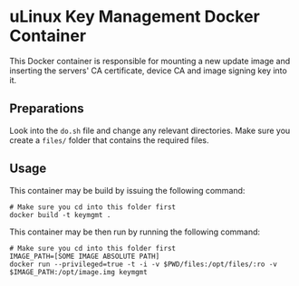 # uLinux Key Management Docker Container

This Docker container is responsible for mounting a new update image and
inserting the servers' CA certificate, device CA and image signing key into it.

## Preparations

Look into the `do.sh` file and change any relevant directories. Make sure you
create a `files/` folder that contains the required files.

## Usage

This container may be build by issuing the following command:

    # Make sure you cd into this folder first
    docker build -t keymgmt .

This container may be then run by running the following command:

    # Make sure you cd into this folder first
    IMAGE_PATH=[SOME IMAGE ABSOLUTE PATH]
    docker run --privileged=true -t -i -v $PWD/files:/opt/files/:ro -v $IMAGE_PATH:/opt/image.img keymgmt
